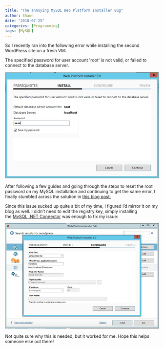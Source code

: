 ```yaml
---
title: "The annoying MySQL Web Platform Installer Bug"
author: Shawn
date: "2018-07-25"
categories: [Programming]
tags: [MySQL]
---
```


So I recently ran into the following error while installing the second WordPress site on a fresh VM:

The specified password for user account 'root' is not valid, or failed to connect to the database server.

![MySQLError](/content\2018\07\mysql-error-1.jpg)

After following a few guides and going through the steps to reset the root password on my MySQL installation and continuing to get the same error, I finally stumbled across the solution in [this blog post.](http://www.swiftsoftwaregroup.com/the-specified-password-for-user-account-root-is-not-valid-or-failed-to-connect-to-the-database-server/ "Swift Software Group")

Since this issue sucked up quite a bit of my time, I figured I’d mirror it on my blog as well. I didn’t need to edit the registry key, simply installing the [MySQL .NET Connector](http://dev.mysql.com/downloads/connector/net/ "MySQL .NET Connector") was enough to fix my issue:

![MySQLFix](/content\2018\07\mysql-error-2.jpg)

Not quite sure why this is needed, but it worked for me. Hope this helps someone else out there!
